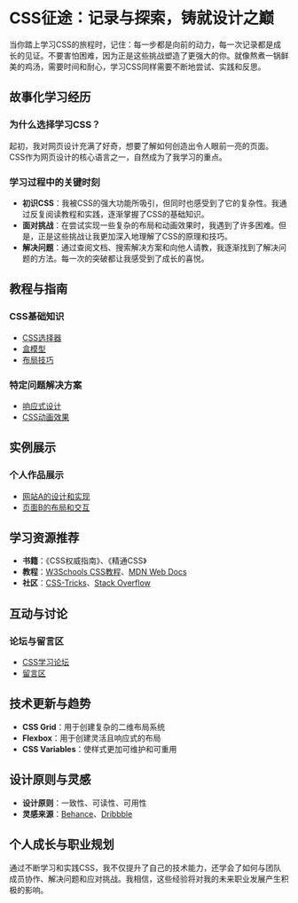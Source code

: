 # CSS征途：记录与探索，铸就设计之巅  
  
当你踏上学习CSS的旅程时，记住：每一步都是向前的动力，每一次记录都是成长的见证。不要害怕困难，因为正是这些挑战塑造了更强大的你。就像熬煮一锅鲜美的鸡汤，需要时间和耐心，学习CSS同样需要不断地尝试、实践和反思。  
  
## 故事化学习经历  
  
### 为什么选择学习CSS？  
  
起初，我对网页设计充满了好奇，想要了解如何创造出令人眼前一亮的页面。CSS作为网页设计的核心语言之一，自然成为了我学习的重点。  
  
### 学习过程中的关键时刻  
  
- **初识CSS**：我被CSS的强大功能所吸引，但同时也感受到了它的复杂性。我通过反复阅读教程和实践，逐渐掌握了CSS的基础知识。  
- **面对挑战**：在尝试实现一些复杂的布局和动画效果时，我遇到了许多困难。但是，正是这些挑战让我更加深入地理解了CSS的原理和技巧。  
- **解决问题**：通过查阅文档、搜索解决方案和向他人请教，我逐渐找到了解决问题的方法。每一次的突破都让我感受到了成长的喜悦。  
  
## 教程与指南  
  
### CSS基础知识  
  
- [CSS选择器](https://example.com/css-selectors)  
- [盒模型](https://example.com/box-model)  
- [布局技巧](https://example.com/css-layout-techniques)  
  
### 特定问题解决方案  
  
- [响应式设计](https://example.com/responsive-design-with-css)  
- [CSS动画效果](https://example.com/css-animation-effects)  
  
## 实例展示  
  
### 个人作品展示  
  
- [网站A的设计和实现](https://example.com/website-a-showcase)  
- [页面B的布局和交互](https://example.com/page-b-showcase)  
  
## 学习资源推荐  
  
- **书籍**：《CSS权威指南》、《精通CSS》  
- **教程**：[W3Schools CSS教程](https://www.w3schools.com/css/)、[MDN Web Docs](https://developer.mozilla.org/en-US/docs/Web/CSS)  
- **社区**：[CSS-Tricks](https://css-tricks.com/)、[Stack Overflow](https://stackoverflow.com/questions/tagged/css)  
  
## 互动与讨论  
  
### 论坛与留言区  
  
- [CSS学习论坛](https://example.com/css-learning-forum)  
- [留言区](https://example.com/css-learning-comments)  
  
## 技术更新与趋势  
  
- **CSS Grid**：用于创建复杂的二维布局系统  
- **Flexbox**：用于创建灵活且响应式的布局  
- **CSS Variables**：使样式更加可维护和可重用  
  
## 设计原则与灵感  
  
- **设计原则**：一致性、可读性、可用性  
- **灵感来源**：[Behance](https://www.behance.net/)、[Dribbble](https://dribbble.com/)  
  
## 个人成长与职业规划  
  
通过不断学习和实践CSS，我不仅提升了自己的技术能力，还学会了如何与团队成员协作、解决问题和应对挑战。我相信，这些经验将对我的未来职业发展产生积极的影响。